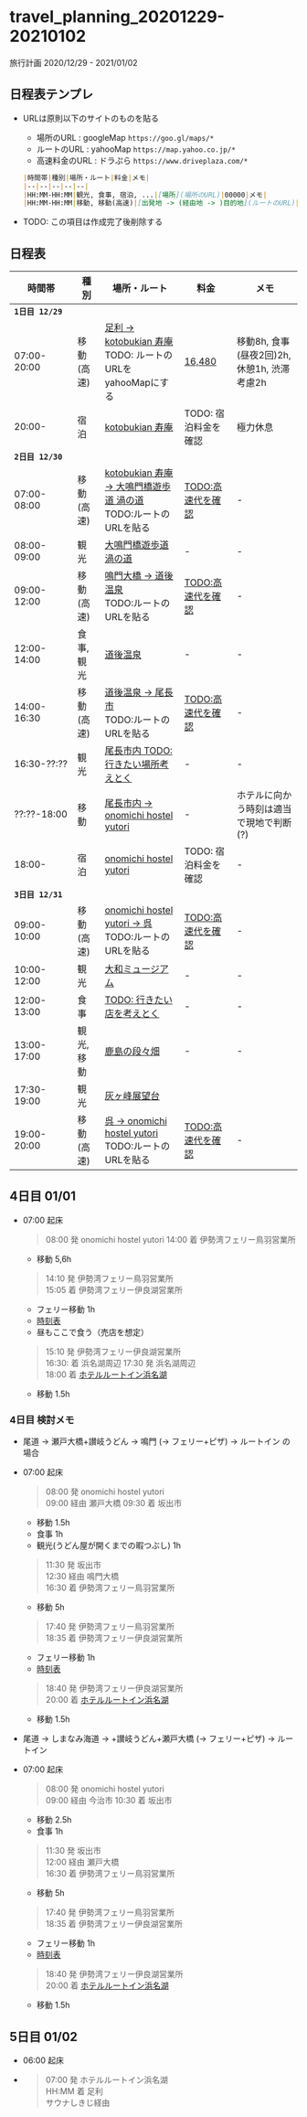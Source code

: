 # travel_planning_20201229-20210102
旅行計画 2020/12/29 - 2021/01/02

## 日程表テンプレ

* URLは原則以下のサイトのものを貼る
    * 場所のURL : googleMap `https://goo.gl/maps/*`
    * ルートのURL : yahooMap `https://map.yahoo.co.jp/*`
    * 高速料金のURL : ドラぷら `https://www.driveplaza.com/*`

    ```md
    |時間帯|種別|場所・ルート|料金|メモ|
    |--|--|--|--|--|
    |HH:MM-HH:MM|観光, 食事, 宿泊, ...|[場所](場所のURL)|00000|メモ|
    |HH:MM-HH:MM|移動, 移動(高速)|[出発地 -> (経由地 -> )目的地](ルートのURL)|[値段](高速料金のURL)|メモ|
    ```

* TODO: この項目は作成完了後削除する

## 日程表

|時間帯|種別|場所・ルート|料金|メモ|
|--|--|--|--|--|
|**`1日目 12/29`**|
|07:00-20:00|移動(高速)|[足利 -> kotobukian 寿庵](https://goo.gl/maps/LLwCnKA7Rxpkd1Xq9) <br>TODO: ルートのURLをyahooMapにする|[16,480](https://www.driveplaza.com/dp/SearchQuick?startPlaceKana=足利&arrivePlaceKana=東浦&searchHour=7&searchMinute=0&kind=1&keiyuPlaceKana=&keiyuPlaceKana2=&keiyuPlaceKana3=&searchYear=2020&searchMonth=12&searchDay=29&roadType1=off&roadType2=off&roadType=15&carType=1&priority=3&selectickindflg=0)|移動8h, 食事(昼夜2回)2h, 休憩1h, 渋滞考慮2h|
|20:00-|宿泊|[kotobukian 寿庵](https://goo.gl/maps/ueyBWsNvdEnkAf4v5)|TODO: 宿泊料金を確認|極力休息|
|**`2日目 12/30`**|
|07:00-08:00|移動(高速)|[kotobukian 寿庵 -> 大鳴門橋遊歩道 渦の道](ルートのURL)<br>TODO:ルートのURLを貼る|[TODO:高速代を確認](高速料金のURL)|-|
|08:00-09:00|観光|[大鳴門橋遊歩道 渦の道](https://goo.gl/maps/RAsDLbVwrkFXsFr67)|-|-|
|09:00-12:00|移動(高速)|[鳴門大橋 -> 道後温泉](ルートのURL)<br>TODO:ルートのURLを貼る|[TODO:高速代を確認](高速料金のURL)|-|
|12:00-14:00|食事, 観光|[道後温泉](https://goo.gl/maps/VbgHYLvt7bAjL4ASA)|-|-|
|14:00-16:30|移動(高速)|[道後温泉 -> 尾長市](ルートのURL)<br>TODO:ルートのURLを貼る|[TODO:高速代を確認](高速料金のURL)|-|
|16:30-??:??|観光|[尾長市内 TODO: 行きたい場所考えとく]()|-|-|
|??:??-18:00|移動|[尾長市内 -> onomichi hostel yutori]()|-|ホテルに向かう時刻は適当で現地で判断(?)|
|18:00-|宿泊|[onomichi hostel yutori](https://goo.gl/maps/W4BHTnqf5Zc67WkZ8)|TODO: 宿泊料金を確認|-|
|**`3日目 12/31`**|
|09:00-10:00|移動(高速)|[onomichi hostel yutori -> 呉](ルートのURL)<br>TODO:ルートのURLを貼る|[TODO:高速代を確認](高速料金のURL)|-|
|10:00-12:00|観光|[大和ミュージアム](https://goo.gl/maps/EYzXvw7Ae64Ccuhn9)|-|-|
|12:00-13:00|食事|[TODO: 行きたい店を考えとく]()|-|-|
|13:00-17:00|観光, 移動|[鹿島の段々畑](https://goo.gl/maps/2wC1hxr3egYwFDgV8)|-|-|
|17:30-19:00|観光|[灰ヶ峰展望台](https://goo.gl/maps/CwNbaAp85NVia5kDA)
|19:00-20:00|移動(高速)|[呉 -> onomichi hostel yutori](ルートのURL)<br>TODO:ルートのURLを貼る|[TODO:高速代を確認](高速料金のURL)|-|

## 4日目 01/01

* 07:00 起床
    > 08:00 発 onomichi hostel yutori
    > 14:00 着 伊勢湾フェリー鳥羽営業所
    * 移動 5,6h
    > 14:10 発 伊勢湾フェリー鳥羽営業所  
    > 15:05 着 伊勢湾フェリー伊良湖営業所
    * フェリー移動 1h
    * [時刻表](https://www.isewanferry.co.jp/publics/index/175/#block795-40)
    * 昼もここで食う（売店を想定）
    > 15:10 発 伊勢湾フェリー伊良湖営業所  
    > 16:30: 着 浜名湖周辺
    > 17:30 発 浜名湖周辺  
    > 18:00 着 [ホテルルートイン浜名湖](https://www.route-inn.co.jp/hotel_list/shizuoka/index_hotel_id_520/)
    * 移動 1.5h

### 4日目 検討メモ

* 尾道 -> 瀬戸大橋+讃岐うどん -> 鳴門 (-> フェリー+ピザ) -> ルートイン の場合
* 07:00 起床
    > 08:00 発 onomichi hostel yutori  
    > 09:00 経由 瀬戸大橋
    > 09:30 着 坂出市  
    * 移動 1.5h
    * 食事 1h
    * 観光(うどん屋が開くまでの暇つぶし) 1h
    > 11:30 発 坂出市  
    > 12:30 経由 鳴門大橋  
    > 16:30 着 伊勢湾フェリー鳥羽営業所  
    * 移動 5h
    > 17:40 発 伊勢湾フェリー鳥羽営業所  
    > 18:35 着 伊勢湾フェリー伊良湖営業所
    * フェリー移動 1h
    * [時刻表](https://www.isewanferry.co.jp/publics/index/175/#block795-40)
    > 18:40 発 伊勢湾フェリー伊良湖営業所  
    > 20:00 着 [ホテルルートイン浜名湖](https://www.route-inn.co.jp/hotel_list/shizuoka/index_hotel_id_520/)
    * 移動 1.5h

* 尾道 -> しまなみ海道 -> +讃岐うどん+瀬戸大橋 (-> フェリー+ピザ) -> ルートイン
* 07:00 起床
    > 08:00 発 onomichi hostel yutori  
    > 09:00 経由 今治市
    > 10:30 着 坂出市  
    * 移動 2.5h
    * 食事 1h
    > 11:30 発 坂出市  
    > 12:00 経由 瀬戸大橋  
    > 16:30 着 伊勢湾フェリー鳥羽営業所  
    * 移動 5h
    > 17:40 発 伊勢湾フェリー鳥羽営業所  
    > 18:35 着 伊勢湾フェリー伊良湖営業所
    * フェリー移動 1h
    * [時刻表](https://www.isewanferry.co.jp/publics/index/175/#block795-40)
    > 18:40 発 伊勢湾フェリー伊良湖営業所  
    > 20:00 着 [ホテルルートイン浜名湖](https://www.route-inn.co.jp/hotel_list/shizuoka/index_hotel_id_520/)
    * 移動 1.5h

## 5日目 01/02

* 06:00 起床
*   > 07:00 発 ホテルルートイン浜名湖  
    > HH:MM 着 足利  
    > サウナしきじ経由
